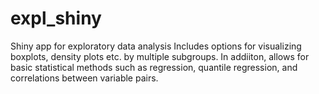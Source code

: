 # expl_shiny
Shiny app for exploratory data analysis
Includes options for visualizing boxplots, density plots etc. by multiple subgroups. In addiiton, allows for basic statistical methods such as regression, quantile regression, and correlations between variable pairs.
